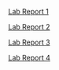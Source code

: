 [Lab Report 1](lab-report-0-week-0.html)

[Lab Report 2](lab-report-1-week-1.html)

[Lab Report 3](lab-report-2-week-3.html)

[Lab Report 4](lab-report-3-week-5.html)
